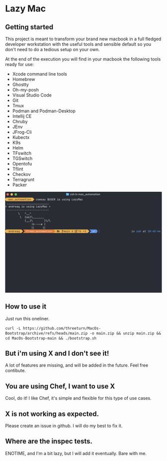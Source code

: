# Lazy Mac

## Getting started

This project is meant to transform your brand new macbook in a full fledged developer workstation with the useful tools and sensible default so you don't need to do a tedious setup on your own.

At the end of the execution you will find in your macbook the following tools ready for use:


- Xcode command line tools
- Homebrew
- Ghostty
- Oh-my-posh
- Visual Studio Code
- Git
- Tmux
- Podman and Podman-Desktop
- Intellij CE
- Chruby
- JEnv
- JFrog-Cli
- Kubectx
- K9s
- Helm
- TFswitch
- TGSwitch
- Opentofu
- Tflint
- Checkov 
- Terragrunt
- Packer

![terminal](img/terminal.png)


## How to use it

Just run this oneliner. 

```
curl -L https://github.com/threeturn/MacOs-Bootstrap/archive/refs/heads/main.zip -o main.zip && unzip main.zip && cd MacOs-Bootstrap-main && ./bootstrap.sh
```

## But i'm using X and I don't see it!

A lot of features are missing, and will be added in the future. Feel free contibute. 

## You are using Chef, I want to use X

Cool, do it! I like Chef, it's simple and flexible for this type of use cases.

## X is not working as expected. 

Please create an issue in github. I will do my best to fix it.

## Where are the inspec tests.

ENOTIME, and I'm a bit lazy, but I will add it eventually. Bare with me. 



